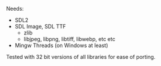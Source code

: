Needs:
- SDL2
- SDL Image, SDL TTF
    - zlib
    - libjpeg, libpng, libtiff, libwebp, etc etc
- Mingw Threads (on Windows at least)
  

Tested with 32 bit versions of all libraries for ease of porting.
